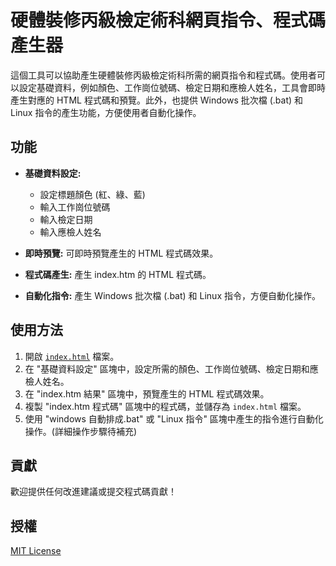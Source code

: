 # 硬體裝修丙級檢定術科網頁指令、程式碼產生器

這個工具可以協助產生硬體裝修丙級檢定術科所需的網頁指令和程式碼。使用者可以設定基礎資料，例如顏色、工作崗位號碼、檢定日期和應檢人姓名，工具會即時產生對應的 HTML 程式碼和預覽。此外，也提供 Windows 批次檔 (.bat) 和 Linux 指令的產生功能，方便使用者自動化操作。


## 功能

* **基礎資料設定:**
    * 設定標題顏色 (紅、綠、藍)
    * 輸入工作崗位號碼
    * 輸入檢定日期
    * 輸入應檢人姓名

* **即時預覽:**  可即時預覽產生的 HTML 程式碼效果。

* **程式碼產生:** 產生 index.htm 的 HTML 程式碼。

* **自動化指令:** 產生 Windows 批次檔 (.bat) 和 Linux 指令，方便自動化操作。


## 使用方法

1. 開啟 [`index.html`](https://vito1317.github.io/HD-C/) 檔案。
2. 在 "基礎資料設定" 區塊中，設定所需的顏色、工作崗位號碼、檢定日期和應檢人姓名。
3. 在 "index.htm 結果" 區塊中，預覽產生的 HTML 程式碼效果。
4. 複製 "index.htm 程式碼" 區塊中的程式碼，並儲存為 `index.html` 檔案。
5. 使用 "windows 自動排成.bat" 或 "Linux 指令" 區塊中產生的指令進行自動化操作。(詳細操作步驟待補充)


##  貢獻

歡迎提供任何改進建議或提交程式碼貢獻！


##  授權
[MIT License](LICENSE)
